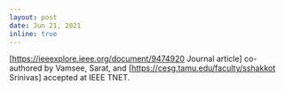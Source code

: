 ```yaml
---
layout: post
date: Jun 21, 2021
inline: true
---
```


[https://ieeexplore.ieee.org/document/9474920 Journal article] co-authored by Vamsee, Sarat, and [https://cesg.tamu.edu/faculty/sshakkot Srinivas] accepted at IEEE TNET.
